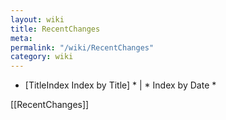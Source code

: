 ```yaml
---
layout: wiki
title: RecentChanges
meta: 
permalink: "/wiki/RecentChanges"
category: wiki
---
```

<!-- Name: RecentChanges -->
<!-- Version: 3 -->
<!-- Author: trac -->

* [TitleIndex Index by Title] * | * Index by Date *

[[RecentChanges]]